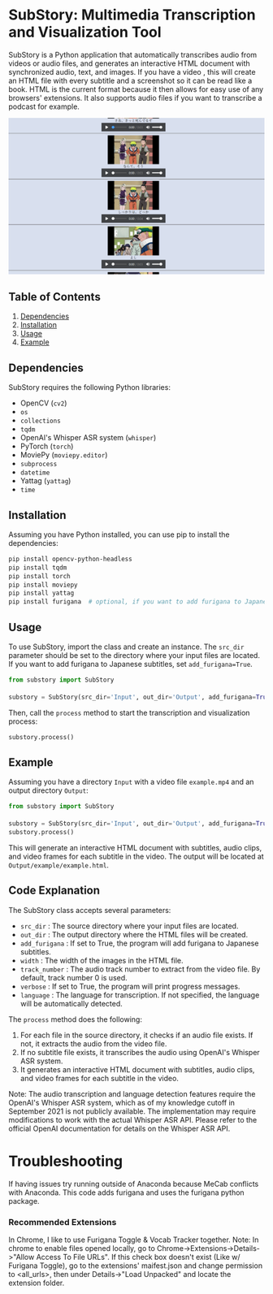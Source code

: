 # SubStory: Multimedia Transcription and Visualization Tool
SubStory is a Python application that automatically transcribes audio from videos or audio files, and generates an interactive HTML document with synchronized audio, text, and images.
If you have a video , this will create an HTML file with every subtitle and a screenshot so it can be read like a book. HTML is the current format because it then allows for easy use of any browsers' extensions.
It also supports audio files if you want to transcribe a podcast for example.

![Example](example.png)

## Table of Contents
1. [Dependencies](#Dependencies)
2. [Installation](#Installation)
3. [Usage](#Usage)
4. [Example](#Example)

## Dependencies
SubStory requires the following Python libraries:

- OpenCV (`cv2`)
- `os`
- `collections`
- `tqdm`
- OpenAI's Whisper ASR system (`whisper`)
- PyTorch (`torch`)
- MoviePy (`moviepy.editor`)
- `subprocess`
- `datetime`
- Yattag (`yattag`)
- `time`

## Installation
Assuming you have Python installed, you can use pip to install the dependencies:

```bash
pip install opencv-python-headless
pip install tqdm
pip install torch
pip install moviepy
pip install yattag
pip install furigana  # optional, if you want to add furigana to Japanese subtitles
```

## Usage
To use SubStory, import the class and create an instance. The `src_dir` parameter should be set to the directory where your input files are located. If you want to add furigana to Japanese subtitles, set `add_furigana=True`.

```python
from substory import SubStory

substory = SubStory(src_dir='Input', out_dir='Output', add_furigana=True)
```

Then, call the `process` method to start the transcription and visualization process:

```python
substory.process()
```

## Example
Assuming you have a directory `Input` with a video file `example.mp4` and an output directory `Output`:

```python
from substory import SubStory

substory = SubStory(src_dir='Input', out_dir='Output', add_furigana=True)
substory.process()
```

This will generate an interactive HTML document with subtitles, audio clips, and video frames for each subtitle in the video. The output will be located at `Output/example/example.html`.

## Code Explanation

The SubStory class accepts several parameters:

- `src_dir` : The source directory where your input files are located.
- `out_dir` : The output directory where the HTML files will be created.
- `add_furigana` : If set to True, the program will add furigana to Japanese subtitles.
- `width` : The width of the images in the HTML file.
- `track_number` : The audio track number to extract from the video file. By default, track number 0 is used.
- `verbose` : If set to True, the program will print progress messages.
- `language` : The language for transcription. If not specified, the language will be automatically detected.

The `process` method does the following:

1. For each file in the source directory, it checks if an audio file exists. If not, it extracts the audio from the video file.
2. If no subtitle file exists, it transcribes the audio using OpenAI's Whisper ASR system.
3. It generates an interactive HTML document with subtitles, audio clips, and video frames for each subtitle in the video.

Note: The audio transcription and language detection features require the OpenAI's Whisper ASR system, which as of my knowledge cutoff in September 2021 is not publicly available. The implementation may require modifications to work with the actual Whisper ASR API. Please refer to the official OpenAI documentation for details on the Whisper ASR API.

# Troubleshooting
If having issues try running outside of Anaconda because MeCab conflicts with Anaconda. This code adds furigana and uses the furigana python package.

### Recommended Extensions
In Chrome, I like to use Furigana Toggle & Vocab Tracker together.
Note: In chrome to enable files opened locally, go to Chrome->Extensions->Details->"Allow Access To File URLs". If this check box doesn't exist (Like w/ Furigana Toggle), go to the extensions' maifest.json and change permission to <all_urls>, then under Details->"Load Unpacked" and locate the extension folder.